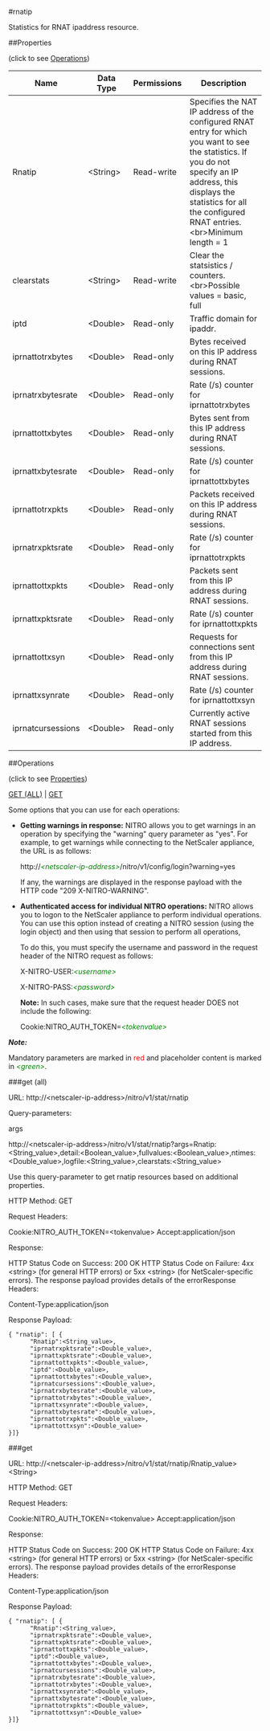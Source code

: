 #rnatip

Statistics for RNAT ipaddress resource.


##Properties 
<span>(click to see [Operations](#operations))</span>


<table><thead><tr><th>Name</th><th> Data Type</th><th> Permissions</th><th>Description</th></tr></thead><tbody><tr><td>Rnatip</td><td>&lt;String></td><td>Read-write</td><td>Specifies the NAT IP address of the configured RNAT entry for which you want to see the statistics. If you do not specify an IP address, this displays the statistics for all the configured RNAT entries.&lt;br>Minimum length = 1</td><tr><tr><td>clearstats</td><td>&lt;String></td><td>Read-write</td><td>Clear the statsistics / counters.&lt;br>Possible values = basic, full</td><tr><tr><td>iptd</td><td>&lt;Double></td><td>Read-only</td><td>Traffic domain for ipaddr.</td><tr><tr><td>iprnattotrxbytes</td><td>&lt;Double></td><td>Read-only</td><td>Bytes received on this IP address during RNAT sessions.</td><tr><tr><td>iprnatrxbytesrate</td><td>&lt;Double></td><td>Read-only</td><td>Rate (/s) counter for iprnattotrxbytes</td><tr><tr><td>iprnattottxbytes</td><td>&lt;Double></td><td>Read-only</td><td>Bytes sent from this IP address during RNAT sessions.</td><tr><tr><td>iprnattxbytesrate</td><td>&lt;Double></td><td>Read-only</td><td>Rate (/s) counter for iprnattottxbytes</td><tr><tr><td>iprnattotrxpkts</td><td>&lt;Double></td><td>Read-only</td><td>Packets received on this IP address during RNAT sessions.</td><tr><tr><td>iprnatrxpktsrate</td><td>&lt;Double></td><td>Read-only</td><td>Rate (/s) counter for iprnattotrxpkts</td><tr><tr><td>iprnattottxpkts</td><td>&lt;Double></td><td>Read-only</td><td>Packets sent from this IP address during RNAT sessions.</td><tr><tr><td>iprnattxpktsrate</td><td>&lt;Double></td><td>Read-only</td><td>Rate (/s) counter for iprnattottxpkts</td><tr><tr><td>iprnattottxsyn</td><td>&lt;Double></td><td>Read-only</td><td>Requests for connections sent from this IP address during RNAT sessions.</td><tr><tr><td>iprnattxsynrate</td><td>&lt;Double></td><td>Read-only</td><td>Rate (/s) counter for iprnattottxsyn</td><tr><tr><td>iprnatcursessions</td><td>&lt;Double></td><td>Read-only</td><td>Currently active RNAT sessions started from this IP address.</td><tr></tbody></table>
##Operations 
<span>(click to see [Properties](#properties))</span>


[GET (ALL)](#get-(all)) | [GET](#get)


Some options that you can use for each operations:
<ul><li><p><b>Getting warnings in response:</b> NITRO allows you to get warnings in an operation by specifying the "warning" query parameter as "yes". For example, to get warnings while connecting to the NetScaler appliance, the URL is as follows:</p><p>http://<span style="color:green;font-style:italic;">&lt;netscaler-ip-address&gt;</span>/nitro/v1/config/login?warning=yes</p><p>If any, the warnings are displayed in the response payload with the HTTP code "209 X-NITRO-WARNING".</p></li><li><p><b>Authenticated access for individual NITRO operations:</b> NITRO allows you to logon to the NetScaler appliance to perform individual operations. You can use this option instead of creating a NITRO session (using the login object) and then using that session to perform all operations,</p><p>To do this, you must specify the username and password in the request header of the NITRO request as follows:</p><p>X-NITRO-USER:<span style="color:green;font-style:italic;">&lt;username&gt;</span></p><p>X-NITRO-PASS:<span style="color:green;font-style:italic;">&lt;password&gt;</span></p><p><b>Note:</b> In such cases, make sure that the request header DOES not include the following:</p><p>Cookie:NITRO_AUTH_TOKEN=<span style="color:green;font-style:italic;">&lt;tokenvalue&gt;</span></p></li></ul>



***Note:*** 
Mandatory parameters are marked in <span style="color:#FF0000;">red</span> and placeholder content is marked in <span style="color:green;font-style:italic">&lt;green&gt;</span>.

###get (all)



URL: http://&lt;netscaler-ip-address&gt;/nitro/v1/stat/rnatip
Query-parameters:
args
http://&lt;netscaler-ip-address&gt;/nitro/v1/stat/rnatip?args=Rnatip:&lt;String_value&gt;,detail:&lt;Boolean_value&gt;,fullvalues:&lt;Boolean_value&gt;,ntimes:&lt;Double_value&gt;,logfile:&lt;String_value&gt;,clearstats:&lt;String_value&gt;
Use this query-parameter to get rnatip resources based on additional properties.



HTTP Method: GET
Request Headers:

Cookie:NITRO_AUTH_TOKEN=&lt;tokenvalue&gt;Accept:application/json

Response:
HTTP Status Code on Success: 200 OKHTTP Status Code on Failure: 4xx &lt;string&gt; (for general HTTP errors) or 5xx &lt;string&gt; (for NetScaler-specific errors). The response payload provides details of the errorResponse Headers:

Content-Type:application/json

Response Payload: ```{ "rnatip": [ {      "Rnatip":<String_value>,      "iprnatrxpktsrate":<Double_value>,      "iprnattxpktsrate":<Double_value>,      "iprnattottxpkts":<Double_value>,      "iptd":<Double_value>,      "iprnattottxbytes":<Double_value>,      "iprnatcursessions":<Double_value>,      "iprnatrxbytesrate":<Double_value>,      "iprnattotrxbytes":<Double_value>,      "iprnattxsynrate":<Double_value>,      "iprnattxbytesrate":<Double_value>,      "iprnattotrxpkts":<Double_value>,      "iprnattottxsyn":<Double_value>}]}```



###get



URL: http://&lt;netscaler-ip-address&gt;/nitro/v1/stat/rnatip/Rnatip_value&gt;&lt;String&gt;
HTTP Method: GET
Request Headers:

Cookie:NITRO_AUTH_TOKEN=&lt;tokenvalue&gt;Accept:application/json

Response:
HTTP Status Code on Success: 200 OKHTTP Status Code on Failure: 4xx &lt;string&gt; (for general HTTP errors) or 5xx &lt;string&gt; (for NetScaler-specific errors). The response payload provides details of the errorResponse Headers:

Content-Type:application/json

Response Payload: ```{ "rnatip": [ {      "Rnatip":<String_value>,      "iprnatrxpktsrate":<Double_value>,      "iprnattxpktsrate":<Double_value>,      "iprnattottxpkts":<Double_value>,      "iptd":<Double_value>,      "iprnattottxbytes":<Double_value>,      "iprnatcursessions":<Double_value>,      "iprnatrxbytesrate":<Double_value>,      "iprnattotrxbytes":<Double_value>,      "iprnattxsynrate":<Double_value>,      "iprnattxbytesrate":<Double_value>,      "iprnattotrxpkts":<Double_value>,      "iprnattottxsyn":<Double_value>}]}```



